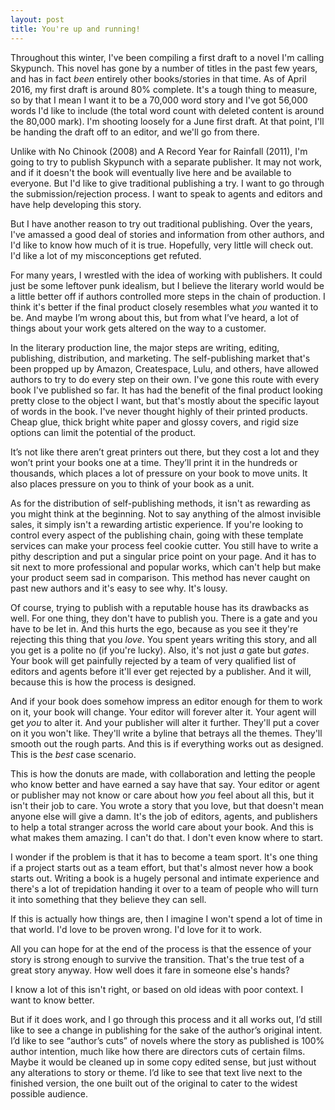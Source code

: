 ```yaml
---
layout: post
title: You're up and running!
---
```


Throughout this winter, I've been compiling a first draft to a novel I'm calling Skypunch. This novel has gone by a number of titles in the past few years, and has in fact *been* entirely other books/stories in that time. As of April 2016, my first draft is around 80% complete. It's a tough thing to measure, so by that I mean I want it to be a 70,000 word story and I've got 56,000 words I'd like to include (the total word count with deleted content is around the 80,000 mark). I'm shooting loosely for a June first draft. At that point, I'll be handing the draft off to an editor, and we'll go from there. 

Unlike with No Chinook (2008) and A Record Year for Rainfall (2011), I'm going to try to publish Skypunch with a separate publisher. It may not work, and if it doesn't the book will eventually live here and be available to everyone. But I'd like to give traditional publishing a try. I want to go through the submission/rejection process. I want to speak to agents and editors and have help developing this story. 

But I have another reason to try out traditional publishing. Over the years, I've amassed a good deal of stories and information from other authors, and I'd like to know how much of it is true. Hopefully, very little will check out. I'd like a lot of my misconceptions get refuted.

For many years, I wrestled with the idea of working with publishers. It could just be some leftover punk idealism, but I believe the literary world would be a little better off if authors controlled more steps in the chain of production. I think it's better if the final product closely resembles what *you* wanted it to be. And maybe I’m wrong about this, but from what I’ve heard, a lot of things about your work gets altered on the way to a customer.

In the literary production line, the major steps are writing, editing, publishing, distribution, and marketing. The self-publishing market that's been propped up by Amazon, Createspace, Lulu, and others, have allowed authors to try to do every step on their own. I've gone this route with every book I've published so far. It has had the benefit of the final product looking pretty close to the object I want, but that's mostly about the specific layout of words in the book. I've never thought highly of their printed products. Cheap glue, thick bright white paper and glossy covers, and rigid size options can limit the potential of the product. 

It’s not like there aren’t great printers out there, but they cost a lot and they won’t print your books one at a time. They’ll print it in the hundreds or thousands, which places a lot of pressure on your book to move units. It also places pressure on you to think of your book as a unit. 

As for the distribution of self-publishing methods, it isn't as rewarding as you might think at the beginning. Not to say anything of the almost invisible sales, it simply isn't a rewarding artistic experience. If you're looking to control every aspect of the publishing chain, going with these template services can make your process feel cookie cutter. You still have to write a pithy description and put a singular price point on your page. And it has to sit next to more professional and popular works, which can't help but make your product seem sad in comparison. This method has never caught on past new authors and it's easy to see why. It's lousy. 

Of course, trying to publish with a reputable house has its drawbacks as well. For one thing, they don't have to publish you. There is a gate and you have to be let in. And this hurts the ego, because as you see it they're rejecting this thing that you *love*. You spent years writing this story, and all you get is a polite no (if you're lucky). Also, it's not just *a* gate but *gates*. Your book will get painfully rejected by a team of very qualified list of editors and agents before it'll ever get rejected by a publisher. And it will, because this is how the process is designed. 

And if your book does somehow impress an editor enough for them to work on it, your book will change. Your editor will forever alter it. Your agent will get *you* to alter it. And your publisher will alter it further. They'll put a cover on it you won't like. They'll write a byline that betrays all the themes. They'll smooth out the rough parts. And this is if everything works out as designed. This is the *best* case scenario. 

This is how the donuts are made, with collaboration and letting the people who know better and have earned a say have that say. Your editor or agent or publisher may not know or care about how *you* feel about all this, but it isn't their job to care. You wrote a story that you love, but that doesn't mean anyone else will give a damn. It's the job of editors, agents, and publishers to help a total stranger across the world care about your book. And this is what makes them amazing. I can't do that. I don't even know where to start.

I wonder if the problem is that it has to become a team sport. It's one thing if a project starts out as a team effort, but that's almost never how a book starts out. Writing a book is a hugely personal and intimate experience and there's a lot of trepidation handing it over to a team of people who will turn it into something that they believe they can sell.

If this is actually how things are, then I imagine I won't spend a lot of time in that world. I'd love to be proven wrong. I'd love for it to work.

All you can hope for at the end of the process is that the essence of your story is strong enough to survive the transition. That's the true test of a great story anyway. How well does it fare in someone else's hands?

I know a lot of this isn't right, or based on old ideas with poor context. I want to know better. 

But if it does work, and I go through this process and it all works out, I’d still like to see a change in publishing for the sake of the author’s original intent. I’d like to see “author’s cuts” of novels where the story as published is 100% author intention, much like how there are directors cuts of certain films. Maybe it would be cleaned up in some copy edited sense, but just without any alterations to story or theme. I’d like to see that text live next to the finished version, the one built out of the original to cater to the widest possible audience.
